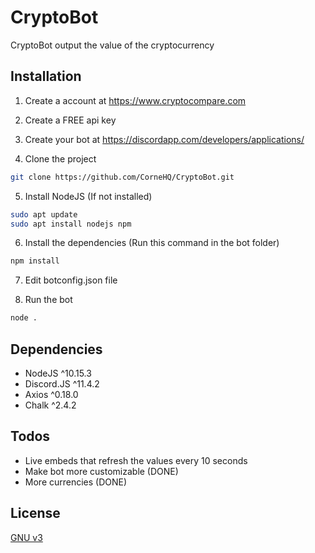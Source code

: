 # CryptoBot

CryptoBot output the value of the cryptocurrency

## Installation
1. Create a account at https://www.cryptocompare.com

2. Create a FREE api key

3. Create your bot at https://discordapp.com/developers/applications/

4. Clone the project

```bash
git clone https://github.com/CorneHQ/CryptoBot.git
```
5. Install NodeJS (If not installed)

```bash
sudo apt update
sudo apt install nodejs npm
```
6. Install the dependencies (Run this command in the bot folder)
```bash
npm install
``` 
7. Edit botconfig.json file

8. Run the bot
```bash
node .
```

## Dependencies

* NodeJS ^10.15.3
* Discord.JS ^11.4.2
* Axios ^0.18.0
* Chalk ^2.4.2

## Todos

* Live embeds that refresh the values every 10 seconds
* Make bot more customizable (DONE)
* More currencies (DONE)

## License
[GNU v3](https://www.gnu.org/licenses/gpl-3.0.en.html)
